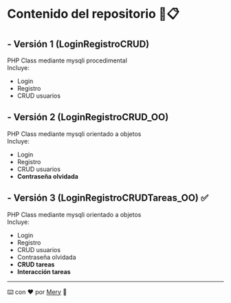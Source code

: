 # Contenido del repositorio 📎📋
## - Versión 1 (LoginRegistroCRUD)   
PHP Class mediante mysqli procedimental  
Incluye:  
+ Login
+ Registro
+ CRUD usuarios

## - Versión 2 (LoginRegistroCRUD_OO)  
PHP Class mediante mysqli orientado a objetos  
Incluye:  
+ Login
+ Registro
+ CRUD usuarios
+ **Contraseña olvidada**

## - Versión 3 (LoginRegistroCRUDTareas_OO) ✅
PHP Class mediante mysqli orientado a objetos  
Incluye:  
+ Login
+ Registro
+ CRUD usuarios
+ Contraseña olvidada
+ **CRUD tareas**
+ **Interacción tareas**

---
⌨️ con ❤️ por [Mery](https://github.com/meryjv00) 🥰
